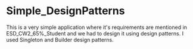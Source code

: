 # Simple_DesignPatterns

This is a very simple application where it's requirements are mentioned in ESD_CW2_65%_Student and we had to design it using design patterns.
I used Singleton and Builder design patterns.